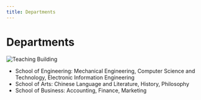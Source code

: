 ```yaml
---
title: Departments
---
```


# Departments

![Teaching Building](/images/campus-2.svg)

- School of Engineering: Mechanical Engineering, Computer Science and Technology, Electronic Information Engineering
- School of Arts: Chinese Language and Literature, History, Philosophy
- School of Business: Accounting, Finance, Marketing


